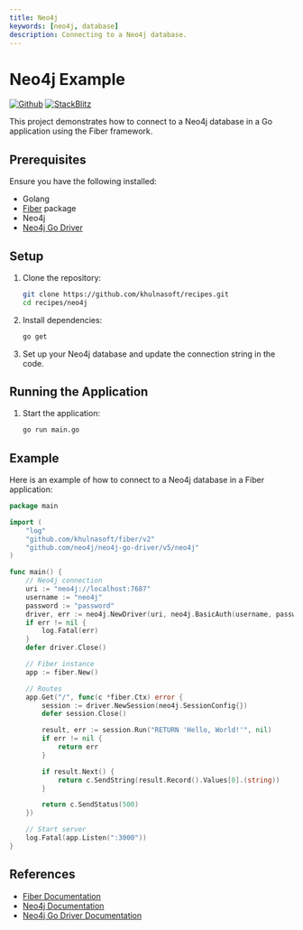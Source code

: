 ```yaml
---
title: Neo4j
keywords: [neo4j, database]
description: Connecting to a Neo4j database.
---
```


# Neo4j Example

[![Github](https://img.shields.io/static/v1?label=&message=Github&color=2ea44f&style=for-the-badge&logo=github)](https://github.com/khulnasoft/recipes/tree/master/neo4j) [![StackBlitz](https://img.shields.io/static/v1?label=&message=StackBlitz&color=2ea44f&style=for-the-badge&logo=StackBlitz)](https://stackblitz.com/github/khulnasoft/recipes/tree/master/neo4j)

This project demonstrates how to connect to a Neo4j database in a Go application using the Fiber framework.

## Prerequisites

Ensure you have the following installed:

- Golang
- [Fiber](https://github.com/khulnasoft/fiber) package
- Neo4j
- [Neo4j Go Driver](https://github.com/neo4j/neo4j-go-driver)

## Setup

1. Clone the repository:
    ```sh
    git clone https://github.com/khulnasoft/recipes.git
    cd recipes/neo4j
    ```

2. Install dependencies:
    ```sh
    go get
    ```

3. Set up your Neo4j database and update the connection string in the code.

## Running the Application

1. Start the application:
    ```sh
    go run main.go
    ```

## Example

Here is an example of how to connect to a Neo4j database in a Fiber application:

```go
package main

import (
    "log"
    "github.com/khulnasoft/fiber/v2"
    "github.com/neo4j/neo4j-go-driver/v5/neo4j"
)

func main() {
    // Neo4j connection
    uri := "neo4j://localhost:7687"
    username := "neo4j"
    password := "password"
    driver, err := neo4j.NewDriver(uri, neo4j.BasicAuth(username, password, ""))
    if err != nil {
        log.Fatal(err)
    }
    defer driver.Close()

    // Fiber instance
    app := fiber.New()

    // Routes
    app.Get("/", func(c *fiber.Ctx) error {
        session := driver.NewSession(neo4j.SessionConfig{})
        defer session.Close()

        result, err := session.Run("RETURN 'Hello, World!'", nil)
        if err != nil {
            return err
        }

        if result.Next() {
            return c.SendString(result.Record().Values[0].(string))
        }

        return c.SendStatus(500)
    })

    // Start server
    log.Fatal(app.Listen(":3000"))
}
```

## References

- [Fiber Documentation](https://docs.khulnasoft.io)
- [Neo4j Documentation](https://neo4j.com/docs/)
- [Neo4j Go Driver Documentation](https://pkg.go.dev/github.com/neo4j/neo4j-go-driver)
